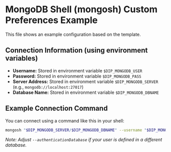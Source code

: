 # MongoDB Shell (mongosh) Custom Preferences Example

This file shows an example configuration based on the template.

## Connection Information (using environment variables)

- **Username:** Stored in environment variable `$DIP_MONGODB_USER`
- **Password:** Stored in environment variable `$DIP_MONGODB_PASS`
- **Server Address:** Stored in environment variable `$DIP_MONGODB_SERVER` (e.g., `mongodb://localhost:27017`)
- **Database Name:** Stored in environment variable `$DIP_MONGODB_DBNAME`

## Example Connection Command

You can connect using a command like this in your shell:

```bash
mongosh "$DIP_MONGODB_SERVER/$DIP_MONGODB_DBNAME" --username "$DIP_MONGODB_USER" --password "$DIP_MONGODB_PASS" --authenticationDatabase admin
```

*Note: Adjust `--authenticationDatabase` if your user is defined in a different database.* 